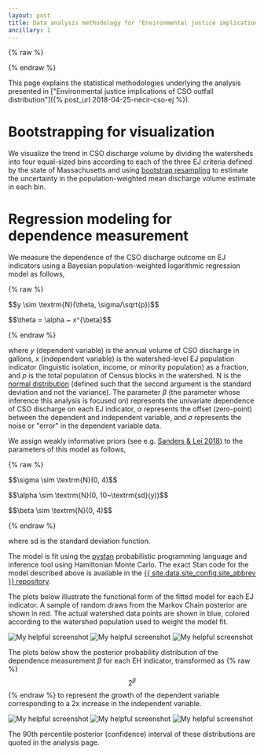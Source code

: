 ```yaml
---
layout: post
title: Data analysis methodology for "Environmental justice implications of CSO outfall distribution"
ancillary: 1
---
```


{% raw %}
<script type="text/javascript" async
src="https://cdnjs.cloudflare.com/ajax/libs/mathjax/2.7.5/MathJax.js?config=TeX-MML-AM_CHTML">
</script>
{% endraw %}

This page explains the statistical methodologies underlying the analysis presented in ["Environmental justice implications of CSO outfall distribution"]({% post_url 2018-04-25-necir-cso-ej %}).

# Bootstrapping for visualization

We visualize the trend in CSO discharge volume by dividing the watersheds into four equal-sized bins according to each of the three EJ criteria defined by the state of Massachusetts and using [bootstrap resampling](https://en.wikipedia.org/wiki/Bootstrap_(statistics)) to estimate the uncertainty in the population-weighted mean discharge volume estimate in each bin.

# Regression modeling for dependence measurement

We measure the dependence of the CSO discharge outcome on EJ indicators using a Bayesian population-weighted logarithmic regression model as follows,

{% raw %}
<p>$$y \sim \textrm{N}(\theta, \sigma/\sqrt{p})$$</p>
<p>$$\theta = \alpha ~ x^{\beta}$$</p>
{% endraw %}

where *y* (dependent variable) is the annual volume of CSO discharge in gallons, *x* (independent variable) is the watershed-level EJ population indicator (linguistic isolation, income, or minority population) as a fraction, and *p* is the total population of Census blocks in the watershed. N is the [normal distribution](https://en.wikipedia.org/wiki/Normal_distribution) (defined such that the second argument is the standard deviation and not the variance). The parameter *&beta;* (the parameter whose inference this analysis is focused on) represents the univariate dependence of CSO discharge on each EJ indicator, *&alpha;* represents the offset (zero-point) between the dependent and independent variable, and *&sigma;* represents the noise or "error" in the dependent variable data.

We assign weakly informative priors (see e.g. [Sanders & Lei 2018](https://www.tandfonline.com/doi/full/10.1080/2330443X.2018.1448733)) to the parameters of this model as follows,

{% raw %}
<p>$$\sigma \sim \textrm{N}(0, 4)$$</p>
<p>$$\alpha \sim \textrm{N}(0, 10~\textrm{sd}(y))$$</p>
<p>$$\beta \sim \textrm{N}(0, 4)$$</p>
{% endraw %}

where sd is the standard deviation function.

The model is fit using the [pystan](https://mc-stan.org/) probabilistic programming language and inference tool using Hamiltonian Monte Carlo.  The exact Stan code for the model described above is available in the [{{ site.data.site_config.site_abbrev }} repository](https://github.com/nesanders/MAenvironmentaldata/blob/master/analysis/NECIR_CSO_map.py).

The plots below illustrate the functional form of the fitted model for each EJ indicator.  A sample of random draws from the Markov Chain posterior are shown in red.  The actual watershed data points are shown in blue, colored according to the watershed population used to weight the model fit.

![My helpful screenshot](/assets/figures/NECIR_CSO_stanfit_LINGISOPCT.png)
![My helpful screenshot](/assets/figures/NECIR_CSO_stanfit_LOWINCPCT.png)
![My helpful screenshot](/assets/figures/NECIR_CSO_stanfit_MINORPCT.png)

The plots below show the posterior probability distribution of the dependence measurement *&beta;* for each EH indicator, transformed as {% raw %}$$2^\beta$${% endraw %} to represent the growth of the dependent variable corresponding to a 2x increase in the independent variable.

![My helpful screenshot](/assets/figures/NECIR_CSO_stanfit_beta_LINGISOPCT.png)
![My helpful screenshot](/assets/figures/NECIR_CSO_stanfit_beta_LOWINCPCT.png)
![My helpful screenshot](/assets/figures/NECIR_CSO_stanfit_beta_MINORPCT.png)

The 90th percentile posterior (confidence) interval of these distributions are quoted in the analysis page.
